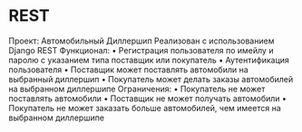 # REST
Проект: Автомобильный Диллершип
Реализован с использованием Django REST
Функционал:
 • Регистрация пользователя по имейлу и паролю с указанием типа поставщик или покупатель
 • Аутентификация пользователя
 • Поставщик может поставлять автомобили на выбранный диллершип
 • Покупатель может делать заказы автомобилей на выбранном диллершипе
 Ограничения:
 • Покупатель не может поставлять автомобили
 • Поставщик не может получать автомобили
 • Покупатель не может заказать больше автомобилей, чем имеется на выбранном диллершипе
 
